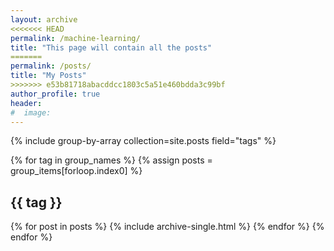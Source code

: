 ```yaml
---
layout: archive
<<<<<<< HEAD
permalink: /machine-learning/
title: "This page will contain all the posts"
=======
permalink: /posts/
title: "My Posts"
>>>>>>> e53b81718abacddcc1803c5a51e460bdda3c99bf
author_profile: true
header:
#  image:
---
```


{% include group-by-array collection=site.posts field="tags" %}

{% for tag in group_names %}
  {% assign posts = group_items[forloop.index0] %}
  <h2 id="{{ tag | slugify }}" class="archive__subtitle">{{ tag }}</h2>
  {% for post in posts %}
    {% include archive-single.html %}
  {% endfor %}
{% endfor %}
